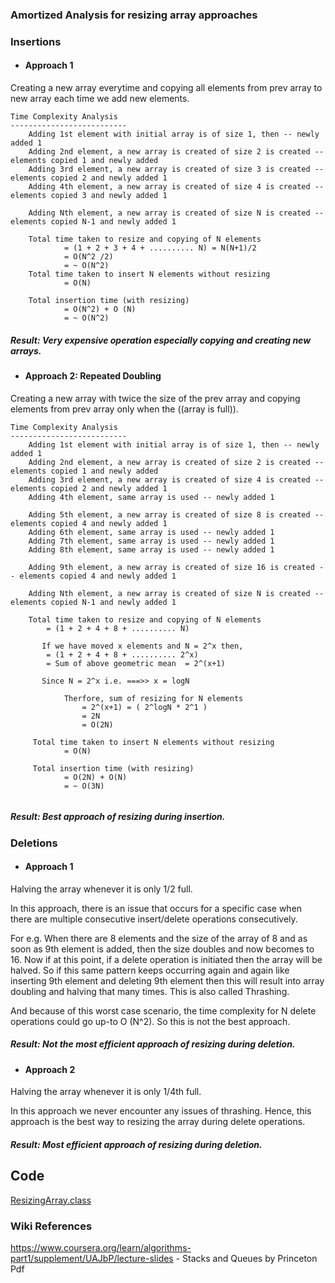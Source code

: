 ### Amortized Analysis for resizing array approaches

### Insertions
####
* #### Approach 1
Creating a new array everytime and copying all elements from prev array
to new array each time we add new elements.

````
Time Complexity Analysis
--------------------------
    Adding 1st element with initial array is of size 1, then -- newly added 1
    Adding 2nd element, a new array is created of size 2 is created -- elements copied 1 and newly added
    Adding 3rd element, a new array is created of size 3 is created -- elements copied 2 and newly added 1
    Adding 4th element, a new array is created of size 4 is created -- elements copied 3 and newly added 1

    Adding Nth element, a new array is created of size N is created -- elements copied N-1 and newly added 1

    Total time taken to resize and copying of N elements
            = (1 + 2 + 3 + 4 + .......... N) = N(N+1)/2 
            = O(N^2 /2) 
            = ~ O(N^2)
    Total time taken to insert N elements without resizing 
            = O(N)
            
    Total insertion time (with resizing)
            = O(N^2) + O (N)
            = ~ O(N^2)
````
##### Result:  Very expensive operation especially copying and creating new arrays.

####
* #### Approach 2: Repeated Doubling
Creating a new array with twice the size of the prev array
and copying elements from prev array only when the ((array is full)).


````
Time Complexity Analysis
--------------------------
    Adding 1st element with initial array is of size 1, then -- newly added 1
    Adding 2nd element, a new array is created of size 2 is created -- elements copied 1 and newly added
    Adding 3rd element, a new array is created of size 4 is created -- elements copied 2 and newly added 1
    Adding 4th element, same array is used -- newly added 1
    
    Adding 5th element, a new array is created of size 8 is created -- elements copied 4 and newly added 1
    Adding 6th element, same array is used -- newly added 1
    Adding 7th element, same array is used -- newly added 1
    Adding 8th element, same array is used -- newly added 1
    
    Adding 9th element, a new array is created of size 16 is created -- elements copied 4 and newly added 1
    
    Adding Nth element, a new array is created of size N is created -- elements copied N-1 and newly added 1
    
    Total time taken to resize and copying of N elements
        = (1 + 2 + 4 + 8 + .......... N) 
      
       If we have moved x elements and N = 2^x then,
        = (1 + 2 + 4 + 8 + .......... 2^x)
        = Sum of above geometric mean  = 2^(x+1)
        
       Since N = 2^x i.e. ===>> x = logN
            
            Therfore, sum of resizing for N elements
                = 2^(x+1) = ( 2^logN * 2^1 )
                = 2N
                = O(2N)
     
     Total time taken to insert N elements without resizing 
            = O(N)
            
     Total insertion time (with resizing)
            = O(2N) + O(N)
            = ~ O(3N)      
             
````
##### Result:  Best approach of resizing during insertion.

### Deletions
####
* #### Approach 1
Halving the array whenever it is only 1/2 full.

In this approach, there is an issue that occurs for a specific case
when there are multiple consecutive insert/delete operations consecutively.

For e.g. When there are 8 elements and the size of the array of 8 and 
as soon as 9th element is added, then the size doubles and now becomes to 16.
Now if at this point, if a delete operation is initiated then the array will be halved.
So if this same pattern keeps occurring again and again like inserting 9th element and deleting 9th element
then this will result into array doubling and halving that many times.
This is also called Thrashing.

And because of this worst case scenario,
the time complexity for N delete operations could go up-to
O (N^2). So this is not the best approach.
##### Result:  Not the most efficient approach of resizing during deletion.

####
* #### Approach 2
Halving the array whenever it is only 1/4th full.

In this approach we never encounter any issues of thrashing.
Hence, this approach is the best way to resizing the array during delete operations.

##### Result:  Most efficient approach of resizing during deletion.

## Code 
[ResizingArray.class](ResizableArray.java)

### Wiki References
https://www.coursera.org/learn/algorithms-part1/supplement/UAJbP/lecture-slides - Stacks and Queues by Princeton Pdf